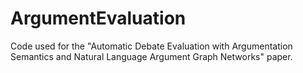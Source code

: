 # ArgumentEvaluation
Code used for the "Automatic Debate Evaluation with Argumentation Semantics and Natural Language Argument Graph Networks" paper.
